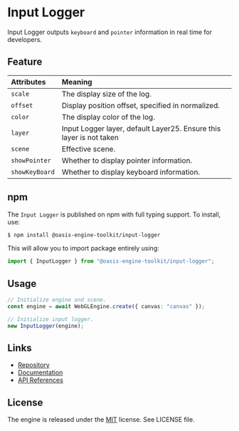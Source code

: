 # Input Logger

Input Logger outputs `keyboard` and `pointer` information in real time for developers.

## Feature

| Attributes | Meaning |
| :-- | :-- |
| `scale` |  The display size of the log. | 
| `offset` | Display position offset, specified in normalized. |
| `color` | The display color of the log. |
| `layer` | Input Logger layer, default Layer25. Ensure this layer is not taken |
| `scene` | Effective scene. |
| `showPointer` | Whether to display pointer information. |
| `showKeyBoard` | Whether to display keyboard information. |

## npm

The `Input Logger` is published on npm with full typing support. To install, use:

```sh
$ npm install @oasis-engine-toolkit/input-logger
```

This will allow you to import package entirely using:

```javascript
import { InputLogger } from "@oasis-engine-toolkit/input-logger";
```

## Usage

```ts
// Initialize engine and scene.
const engine = await WebGLEngine.create({ canvas: "canvas" });

// Initialize input logger.
new InputLogger(engine);
```

## Links

- [Repository](https://github.com/ant-galaxy/oasis-engine-toolkit)
- [Documentation](https://oasisengine.cn/#/docs/latest/cn/install)
- [API References](https://oasisengine.cn/#/api/latest/core)

## License

The engine is released under the [MIT](https://opensource.org/licenses/MIT) license. See LICENSE file.
